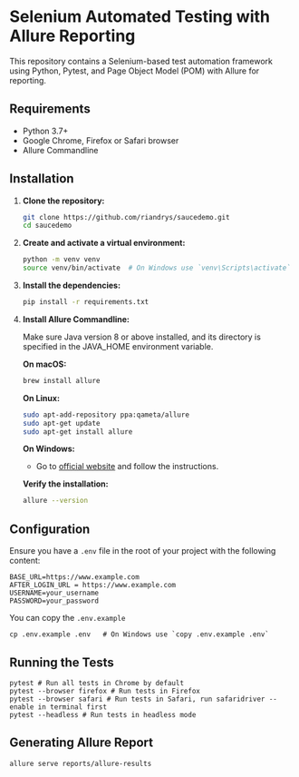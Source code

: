 # Selenium Automated Testing with Allure Reporting

This repository contains a Selenium-based test automation framework using Python, Pytest, and Page Object Model (POM) with Allure for reporting.

## Requirements

- Python 3.7+
- Google Chrome, Firefox or Safari browser
- Allure Commandline

## Installation

1. **Clone the repository:**

    ```sh
    git clone https://github.com/riandrys/saucedemo.git
    cd saucedemo
    ```

2. **Create and activate a virtual environment:**

    ```sh
    python -m venv venv
    source venv/bin/activate  # On Windows use `venv\Scripts\activate`
    ```

3. **Install the dependencies:**

    ```sh
    pip install -r requirements.txt
    ```

4. **Install Allure Commandline:**

    Make sure Java version 8 or above installed, and its directory is specified in the JAVA_HOME environment variable.

    **On macOS:**

    ```sh
    brew install allure
    ```

    **On Linux:**

    ```sh
    sudo apt-add-repository ppa:qameta/allure
    sudo apt-get update
    sudo apt-get install allure
    ```

    **On Windows:**

    - Go to [official website](https://allurereport.org/docs/install-for-windows/) and follow the instructions.

    **Verify the installation:**

    ```sh
    allure --version
    ```

## Configuration

Ensure you have a `.env` file in the root of your project with the following content:

```env
BASE_URL=https://www.example.com
AFTER_LOGIN_URL = https://www.example.com
USERNAME=your_username
PASSWORD=your_password
```

You can copy the `.env.example`
```shell
cp .env.example .env   # On Windows use `copy .env.example .env`
```

## Running the Tests
```shell
pytest # Run all tests in Chrome by default
pytest --browser firefox # Run tests in Firefox
pytest --browser safari # Run tests in Safari, run safaridriver --enable in terminal first
pytest --headless # Run tests in headless mode
```

## Generating Allure Report

```shell
allure serve reports/allure-results
```
